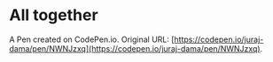 # All together

A Pen created on CodePen.io. Original URL: [https://codepen.io/juraj-dama/pen/NWNJzxq](https://codepen.io/juraj-dama/pen/NWNJzxq).


